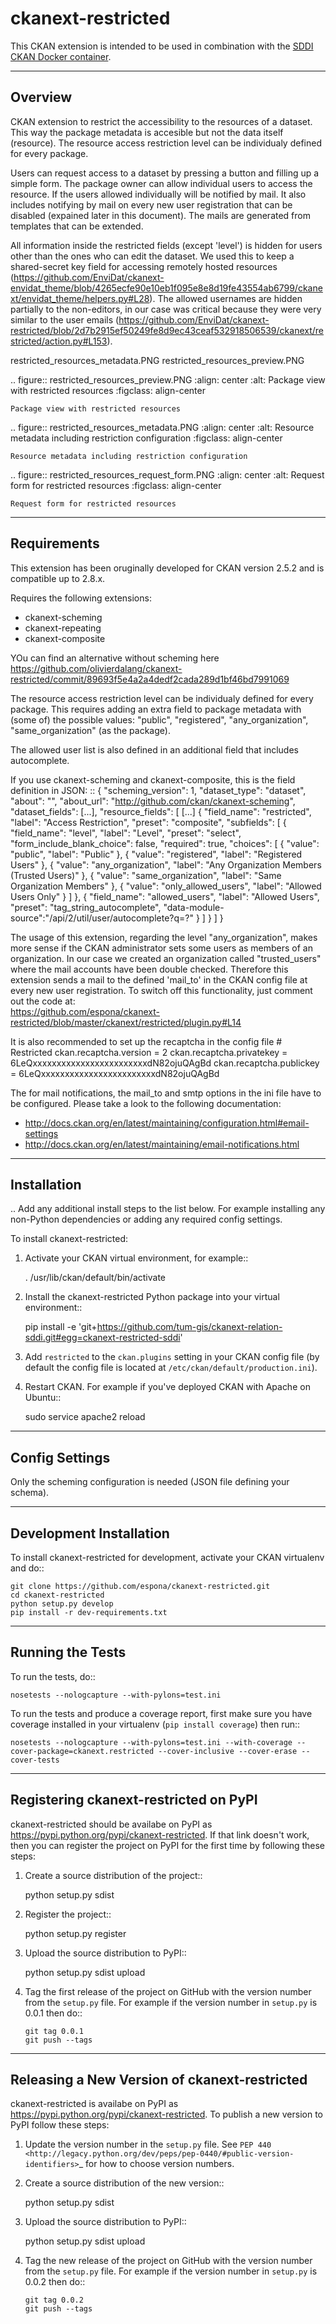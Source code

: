 ckanext-restricted
=============

This CKAN extension is intended to be used in combination with the [SDDI CKAN Docker container](https://github.com/tum-gis/SDDI-CKAN-Docker).

------------
Overview
------------

CKAN extension to restrict the accessibility to the resources of a dataset.
This way the package metadata is accesible but not the data itself (resource). 
The resource access restriction level can be individualy defined for every package.

Users can request access to a dataset by pressing a button and filling up a simple form. The package owner can
allow individual users to access the resource. If the users allowed individually 
will be notified by mail. It also includes notifying by mail on every new user registration that can be disabled (expained later in this document). The mails are generated from templates that can be extended.

All information inside the restricted fields (except 'level') is hidden for users other than the ones who can edit the dataset. We used this to keep a shared-secret key field for accessing remotely hosted resources (https://github.com/EnviDat/ckanext-envidat_theme/blob/4265ecfe90e10eb1f095e8e8d19fe43554ab6799/ckanext/envidat_theme/helpers.py#L28). 
The allowed usernames are hidden partially to the non-editors, in our case was critical because they were very similar to the user emails (https://github.com/EnviDat/ckanext-restricted/blob/2d7b2915ef50249fe8d9ec43ceaf532918506539/ckanext/restricted/action.py#L153).

restricted_resources_metadata.PNG
restricted_resources_preview.PNG

.. figure:: restricted_resources_preview.PNG
    :align: center
    :alt: Package view with restricted resources
    :figclass: align-center

    Package view with restricted resources

.. figure:: restricted_resources_metadata.PNG
    :align: center
    :alt: Resource metadata including restriction configuration
    :figclass: align-center

    Resource metadata including restriction configuration
    
.. figure:: restricted_resources_request_form.PNG
    :align: center
    :alt: Request form for restricted resources
    :figclass: align-center

    Request form for restricted resources

------------
Requirements
------------

This extension has been oruginally developed for CKAN version 2.5.2 and is compatible up to 2.8.x.

Requires the following extensions:
* ckanext-scheming
* ckanext-repeating
* ckanext-composite

YOu can find an alternative without scheming here https://github.com/olivierdalang/ckanext-restricted/commit/89693f5e4a2a4dedf2cada289d1bf46bd7991069 

The resource access restriction level can be individualy defined for every package. This requires adding an extra field to package metadata with (some of) the possible values: "public",  "registered", "any_organization",  "same_organization" (as the package).

The allowed user list is also defined in an additional field that includes autocomplete.

If you use ckanext-scheming and ckanext-composite, this is the field definition in JSON:
::
     {
     "scheming_version": 1,
     "dataset_type": "dataset",
     "about": "",
     "about_url": "http://github.com/ckan/ckanext-scheming",
     "dataset_fields": [...],
     "resource_fields": [
      [...]
       {
       "field_name": "restricted",
       "label": "Access Restriction",
       "preset": "composite",
       "subfields":
        [
          {
            "field_name": "level",
            "label": "Level",
            "preset": "select",
            "form_include_blank_choice": false,
            "required": true,
            "choices": [
              {
                "value": "public",
                "label": "Public"
              },
              {
                "value": "registered",
                "label": "Registered Users"
              },
              {
                "value": "any_organization",
                "label": "Any Organization Members (Trusted Users)"
              },
              {
                "value": "same_organization",
                "label": "Same Organization Members"
               },
               {
                "value": "only_allowed_users",
                "label": "Allowed Users Only"
              }
             ]
           },
            {
            "field_name": "allowed_users",
             "label": "Allowed Users",
             "preset": "tag_string_autocomplete",
             "data-module-source":"/api/2/util/user/autocomplete?q=?"
             }
           ]
         }
       ]
     }

The usage of this extension, regarding the level "any_organization", makes more sense if the CKAN administrator sets some users as members of an organization. In our case we created an organization called "trusted_users" where the mail accounts have been double checked. Therefore this extension sends a mail to the defined 'mail_to' in the CKAN config file at every new user registration. To switch off this functionality, just comment out the code at:  
https://github.com/espona/ckanext-restricted/blob/master/ckanext/restricted/plugin.py#L14

It is also recommended to set up the recaptcha in the config file
     # Restricted
     ckan.recaptcha.version = 2
     ckan.recaptcha.privatekey = 6LeQxxxxxxxxxxxxxxxxxxxxxxxxdN82ojuQAgBd
     ckan.recaptcha.publickey =  6LeQxxxxxxxxxxxxxxxxxxxxxxxxdN82ojuQAgBd

The for mail notifications, the mail_to and smtp options in the ini file have to be configured. Please take a look to the following documentation: 

- http://docs.ckan.org/en/latest/maintaining/configuration.html#email-settings
- http://docs.ckan.org/en/latest/maintaining/email-notifications.html

 
------------
Installation
------------

.. Add any additional install steps to the list below.
   For example installing any non-Python dependencies or adding any required
   config settings.

To install ckanext-restricted:

1. Activate your CKAN virtual environment, for example::

     . /usr/lib/ckan/default/bin/activate

2. Install the ckanext-restricted Python package into your virtual environment::

     pip install -e 'git+https://github.com/tum-gis/ckanext-relation-sddi.git#egg=ckanext-restricted-sddi'

3. Add ``restricted`` to the ``ckan.plugins`` setting in your CKAN
   config file (by default the config file is located at
   ``/etc/ckan/default/production.ini``).

4. Restart CKAN. For example if you've deployed CKAN with Apache on Ubuntu::

     sudo service apache2 reload


---------------
Config Settings
---------------

Only the scheming configuration is needed (JSON file defining your schema).

------------------------
Development Installation
------------------------

To install ckanext-restricted for development, activate your CKAN virtualenv and
do::

    git clone https://github.com/espona/ckanext-restricted.git
    cd ckanext-restricted
    python setup.py develop
    pip install -r dev-requirements.txt


-----------------
Running the Tests
-----------------

To run the tests, do::

    nosetests --nologcapture --with-pylons=test.ini

To run the tests and produce a coverage report, first make sure you have
coverage installed in your virtualenv (``pip install coverage``) then run::

    nosetests --nologcapture --with-pylons=test.ini --with-coverage --cover-package=ckanext.restricted --cover-inclusive --cover-erase --cover-tests


---------------------------------
Registering ckanext-restricted on PyPI
---------------------------------

ckanext-restricted should be availabe on PyPI as
https://pypi.python.org/pypi/ckanext-restricted. If that link doesn't work, then
you can register the project on PyPI for the first time by following these
steps:

1. Create a source distribution of the project::

     python setup.py sdist

2. Register the project::

     python setup.py register

3. Upload the source distribution to PyPI::

     python setup.py sdist upload

4. Tag the first release of the project on GitHub with the version number from
   the ``setup.py`` file. For example if the version number in ``setup.py`` is
   0.0.1 then do::

       git tag 0.0.1
       git push --tags


----------------------------------------
Releasing a New Version of ckanext-restricted
----------------------------------------

ckanext-restricted is availabe on PyPI as https://pypi.python.org/pypi/ckanext-restricted.
To publish a new version to PyPI follow these steps:

1. Update the version number in the ``setup.py`` file.
   See `PEP 440 <http://legacy.python.org/dev/peps/pep-0440/#public-version-identifiers>`_
   for how to choose version numbers.

2. Create a source distribution of the new version::

     python setup.py sdist

3. Upload the source distribution to PyPI::

     python setup.py sdist upload

4. Tag the new release of the project on GitHub with the version number from
   the ``setup.py`` file. For example if the version number in ``setup.py`` is
   0.0.2 then do::

       git tag 0.0.2
       git push --tags
